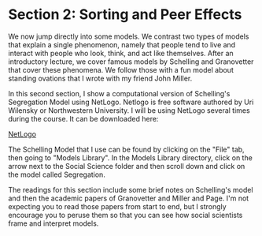 # Section 2: Sorting and Peer Effects

We now jump directly into some models. We contrast two types of models that explain a single phenomenon, namely that people tend to live and interact with people who look, think, and act like themselves. After an introductory lecture, we cover famous models by Schelling and Granovetter that cover these phenomena. We follow those with a fun model about standing ovations that I wrote with my friend John Miller.

In this second section, I show a computational version of Schelling's Segregation Model using NetLogo. Netlogo is free software authored by Uri Wilensky or Northwestern University. I will be using NetLogo several times during the course. It can be downloaded here:

[NetLogo](https://ccl.northwestern.edu/netlogo/)

The Schelling Model that I use can be found by clicking on the "File" tab, then going to "Models Library". In the Models Library directory, click on the arrow next to the Social Science folder and then scroll down and click on the model called Segregation.

The readings for this section include some brief notes on Schelling's model and then the academic papers of Granovetter and Miller and Page. I'm not expecting you to read those papers from start to end, but I strongly encourage you to peruse them so that you can see how social scientists frame and interpret models.